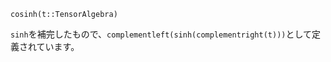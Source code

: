 ```
cosinh(t::TensorAlgebra)
```

`sinh`を補完したもので、`complementleft(sinh(complementright(t)))`として定義されています。
